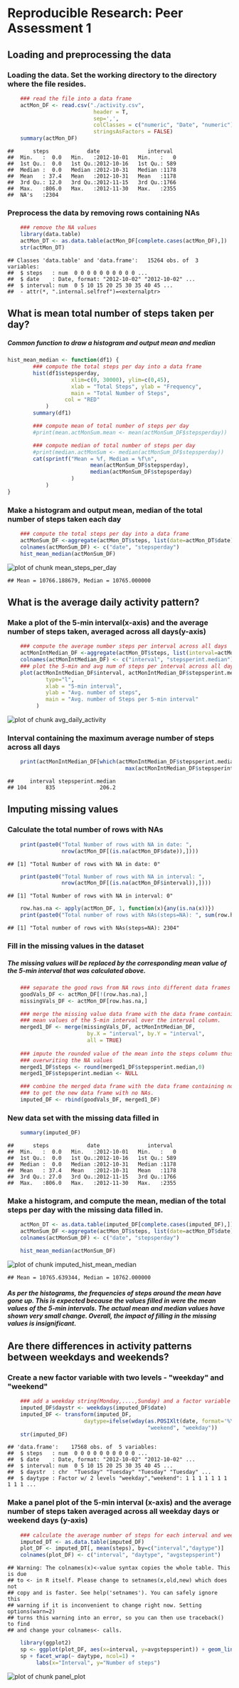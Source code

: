 # Reproducible Research: Peer Assessment 1

## Loading and preprocessing the data

### Loading the data. Set the working directory to the directory where the file resides.

```r
    ### read the file into a data frame
    actMon_DF <- read.csv("./activity.csv",
                           header = T,
                           sep=',',
                           colClasses = c("numeric", "Date", "numeric"),
                           stringsAsFactors = FALSE)
    summary(actMon_DF)
```

```
##      steps            date               interval   
##  Min.   :  0.0   Min.   :2012-10-01   Min.   :   0  
##  1st Qu.:  0.0   1st Qu.:2012-10-16   1st Qu.: 589  
##  Median :  0.0   Median :2012-10-31   Median :1178  
##  Mean   : 37.4   Mean   :2012-10-31   Mean   :1178  
##  3rd Qu.: 12.0   3rd Qu.:2012-11-15   3rd Qu.:1766  
##  Max.   :806.0   Max.   :2012-11-30   Max.   :2355  
##  NA's   :2304
```

### Preprocess the data by removing rows containing NAs

```r
    ### remove the NA values
    library(data.table)
    actMon_DT <- as.data.table(actMon_DF[complete.cases(actMon_DF),])
    str(actMon_DT)
```

```
## Classes 'data.table' and 'data.frame':	15264 obs. of  3 variables:
##  $ steps   : num  0 0 0 0 0 0 0 0 0 0 ...
##  $ date    : Date, format: "2012-10-02" "2012-10-02" ...
##  $ interval: num  0 5 10 15 20 25 30 35 40 45 ...
##  - attr(*, ".internal.selfref")=<externalptr>
```

## What is mean total number of steps taken per day?

##### Common function to draw a histogram and output mean and median

```r
hist_mean_median <- function(df1) {
        ### compute the total steps per day into a data frame
        hist(df1$stepsperday, 
                    xlim=c(0, 30000), ylim=c(0,45),
                    xlab = "Total Steps", ylab = "Frequency",
                    main = "Total Number of Steps",
                  col = "RED"
            )
        summary(df1)

        ### compute mean of total number of steps per day
        #print(mean.actMonSum.mean <- mean(actMonSum_DF$stepsperday))

        ### compute median of total number of steps per day
        #print(median.actMonSum <- median(actMonSum_DF$stepsperday))
        cat(sprintf("Mean = %f, Median = %f\n", 
                          mean(actMonSum_DF$stepsperday),
                          median(actMonSum_DF$stepsperday)
                    )
            )
}
```

### Make a histogram and output mean, median of the total number of steps taken each day

```r
    ### compute the total steps per day into a data frame
    actMonSum_DF <-aggregate(actMon_DT$steps, list(date=actMon_DT$date), sum)  
    colnames(actMonSum_DF) <- c("date", "stepsperday")
    hist_mean_median(actMonSum_DF)
```

![plot of chunk mean_steps_per_day](figure/mean_steps_per_day.png) 

```
## Mean = 10766.188679, Median = 10765.000000
```

## What is the average daily activity pattern?

### Make a plot of the 5-min interval(x-axis) and the average number of steps taken, averaged across all days(y-axis)

```r
    ### compute the average number steps per interval across all days
    actMonIntMedian_DF <-aggregate(actMon_DT$steps, list(interval=actMon_DT$interval), mean)  
    colnames(actMonIntMedian_DF) <- c("interval", "stepsperint.median")
    ### plot the 5-min and avg num of steps per interval across all days
    plot(actMonIntMedian_DF$interval, actMonIntMedian_DF$stepsperint.median,
            type="l",
            xlab = "5-min interval",
            ylab = "Avg. number of steps",
            main = "Avg. number of Steps per 5-min interval" 
         )
```

![plot of chunk avg_daily_activity](figure/avg_daily_activity.png) 

### Interval containing the maximum average number of steps across all days

```r
    print(actMonIntMedian_DF[which(actMonIntMedian_DF$stepsperint.median == 
                                     max(actMonIntMedian_DF$stepsperint.median)),])
```

```
##     interval stepsperint.median
## 104      835              206.2
```

## Imputing missing values

### Calculate the total number of rows with NAs

```r
    print(paste0("Total Number of rows with NA in date: ", 
                 nrow(actMon_DF[(is.na(actMon_DF$date)),])))
```

```
## [1] "Total Number of rows with NA in date: 0"
```

```r
    print(paste0("Total Number of rows with NA in interval: ", 
                 nrow(actMon_DF[(is.na(actMon_DF$interval)),])))
```

```
## [1] "Total Number of rows with NA in interval: 0"
```

```r
    row.has.na <- apply(actMon_DF, 1, function(x){any(is.na(x))})
    print(paste0("Total number of rows with NAs(steps=NA): ", sum(row.has.na)))
```

```
## [1] "Total number of rows with NAs(steps=NA): 2304"
```
### Fill in the missing values in the dataset
##### The missing values will be replaced by the corresponding mean value of the 5-min interval that was calculated above.

```r
    ### separate the good rows from NA rows into different data frames
    goodVals_DF <- actMon_DF[!(row.has.na),]
    missingVals_DF <- actMon_DF[row.has.na,]

    ### merge the missing value data frame with the data frame containing 
    ### mean values of the 5-min interval over the interval column.
    merged1_DF <- merge(missingVals_DF, actMonIntMedian_DF, 
                         by.X = "interval", by.Y = "interval", 
                         all = TRUE)
    
    ### impute the rounded value of the mean into the steps column thus 
    ### overwriting the NA values
    merged1_DF$steps <- round(merged1_DF$stepsperint.median,0)
    merged1_DF$stepsperint.median <- NULL

    ### combine the merged data frame with the data frame containing non-NA rows.
    ### to get the new data frame with no NAs.
    imputed_DF <- rbind(goodVals_DF, merged1_DF)
```
### New data set with the missing data filled in

```r
    summary(imputed_DF)
```

```
##      steps            date               interval   
##  Min.   :  0.0   Min.   :2012-10-01   Min.   :   0  
##  1st Qu.:  0.0   1st Qu.:2012-10-16   1st Qu.: 589  
##  Median :  0.0   Median :2012-10-31   Median :1178  
##  Mean   : 37.4   Mean   :2012-10-31   Mean   :1178  
##  3rd Qu.: 27.0   3rd Qu.:2012-11-15   3rd Qu.:1766  
##  Max.   :806.0   Max.   :2012-11-30   Max.   :2355
```
### Make a histogram, and compute the mean, median of the total steps per day with the missing data filled in.

```r
    actMon_DT <- as.data.table(imputed_DF[complete.cases(imputed_DF),])
    actMonSum_DF <-aggregate(actMon_DT$steps, list(date=actMon_DT$date), sum)  
    colnames(actMonSum_DF) <- c("date", "stepsperday")

    hist_mean_median(actMonSum_DF)
```

![plot of chunk imputed_hist_mean_median](figure/imputed_hist_mean_median.png) 

```
## Mean = 10765.639344, Median = 10762.000000
```
##### As per the histograms, the frequencies of steps around the mean have gone up. This is expected because the values filled in were the mean values of the 5-min intervals. The actual mean and median values have shown very small change. Overall, the impact of filling in the missing values is insignificant.


## Are there differences in activity patterns between weekdays and weekends?
### Create a new factor variable with two levels - "weekday" and "weekend"

```r
    ### add a weekday string(Monday,....,Sunday) and a factor variable ("weekend", or "weekday")
    imputed_DF$daystr <- weekdays(imputed_DF$date)
    imputed_DF <- transform(imputed_DF, 
                        daytype=ifelse(wday(as.POSIXlt(date, format='%Y-%m-%d')) %in% c(1,7), 
                                            "weekend", "weekday"))
    str(imputed_DF)
```

```
## 'data.frame':	17568 obs. of  5 variables:
##  $ steps   : num  0 0 0 0 0 0 0 0 0 0 ...
##  $ date    : Date, format: "2012-10-02" "2012-10-02" ...
##  $ interval: num  0 5 10 15 20 25 30 35 40 45 ...
##  $ daystr  : chr  "Tuesday" "Tuesday" "Tuesday" "Tuesday" ...
##  $ daytype : Factor w/ 2 levels "weekday","weekend": 1 1 1 1 1 1 1 1 1 1 ...
```

### Make a panel plot of the 5-min interval (x-axis) and the average number of steps taken averaged across all weekday days or weekend days (y-axis)

```r
    ### calculate the average number of steps for each interval and weekday/weekend
    imputed_DT <- as.data.table(imputed_DF)
    plot_DF <- imputed_DT[, mean(steps), by=c("interval","daytype")]
    colnames(plot_DF) <- c("interval", "daytype", "avgstepsperint")
```

```
## Warning: The colnames(x)<-value syntax copies the whole table. This is due
## to <- in R itself. Please change to setnames(x,old,new) which does not
## copy and is faster. See help('setnames'). You can safely ignore this
## warning if it is inconvenient to change right now. Setting options(warn=2)
## turns this warning into an error, so you can then use traceback() to find
## and change your colnames<- calls.
```

```r
    library(ggplot2)
    sp <- ggplot(plot_DF, aes(x=interval, y=avgstepsperint)) + geom_line(shape=1)
    sp + facet_wrap(~ daytype, ncol=1) +
         labs(x="Interval", y="Number of steps")
```

![plot of chunk panel_plot](figure/panel_plot.png) 

